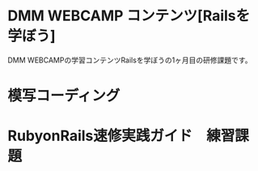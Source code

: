 
# DMM WEBCAMP コンテンツ[Railsを学ぼう]
DMM WEBCAMPの学習コンテンツRailsを学ぼうの1ヶ月目の研修課題です。
# 模写コーディング
# RubyonRails速修実践ガイド　練習課題



